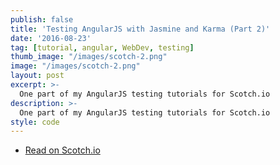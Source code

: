 ```yaml
---
publish: false
title: 'Testing AngularJS with Jasmine and Karma (Part 2)'
date: '2016-08-23'
tag: [tutorial, angular, WebDev, testing]
thumb_image: "/images/scotch-2.png"
image: "/images/scotch-2.png"
layout: post
excerpt: >-
  One part of my AngularJS testing tutorials for Scotch.io
description: >-
  One part of my AngularJS testing tutorials for Scotch.io
style: code
---
```


<ul class="actions fit">
  <li><a href="https://scotch.io/tutorials/testing-angularjs-with-jasmine-and-karma-part-2" class="button button--big fit big" target="_blank">Read on Scotch.io</a></li>
</ul>
